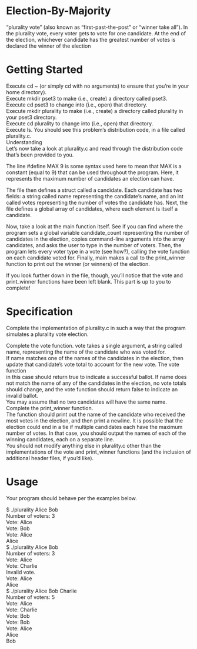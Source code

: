 # Election-By-Majority
“plurality vote” (also known as “first-past-the-post” or “winner take all”). In the plurality vote, every voter gets to vote for one candidate. At the end of the election, whichever candidate has the greatest number of votes is declared the winner of the election


# Getting Started


Execute cd ~ (or simply cd with no arguments) to ensure that you’re in your home directory). <br />
Execute mkdir pset3 to make (i.e., create) a directory called pset3. <br />
Execute cd pset3 to change into (i.e., open) that directory. <br />
Execute mkdir plurality to make (i.e., create) a directory called plurality in your pset3 directory. <br />
Execute cd plurality to change into (i.e., open) that directory. <br />
Execute ls. You should see this problem’s distribution code, in a file called plurality.c. <br />
Understanding <br />
Let’s now take a look at plurality.c and read through the distribution code that’s been provided to you.

The line #define MAX 9 is some syntax used here to mean that MAX is a constant (equal to 9) that can be used throughout the program. Here, it represents the maximum number of candidates an election can have.

The file then defines a struct called a candidate. Each candidate has two fields: a string called name representing the candidate’s name, and an int called votes representing the number of votes the candidate has. Next, the file defines a global array of candidates, where each element is itself a candidate.

Now, take a look at the main function itself. See if you can find where the program sets a global variable candidate_count representing the number of candidates in the election, copies command-line arguments into the array candidates, and asks the user to type in the number of voters. Then, the program lets every voter type in a vote (see how?), calling the vote function on each candidate voted for. Finally, main makes a call to the print_winner function to print out the winner (or winners) of the election.

If you look further down in the file, though, you’ll notice that the vote and print_winner functions have been left blank. This part is up to you to complete!

# Specification
Complete the implementation of plurality.c in such a way that the program simulates a plurality vote election.

Complete the vote function.
vote takes a single argument, a string called name, representing the name of the candidate who was voted for. <br />
If name matches one of the names of the candidates in the election, then update that candidate’s vote total to account for the new vote. The vote function <br /> in this case should return true to indicate a successful ballot.
If name does not match the name of any of the candidates in the election, no vote totals should change, and the vote function should return false to indicate an invalid ballot. <br />
You may assume that no two candidates will have the same name. <br />
Complete the print_winner function. <br />
The function should print out the name of the candidate who received the most votes in the election, and then print a newline.
It is possible that the election could end in a tie if multiple candidates each have the maximum number of votes. In that case, you should output the names of each of the winning candidates, each on a separate line. <br />
You should not modify anything else in plurality.c other than the implementations of the vote and print_winner functions (and the inclusion of additional header files, if you’d like). <br />

# Usage
Your program should behave per the examples below.

$ ./plurality Alice Bob <br />
Number of voters: 3 <br />
Vote: Alice <br />
Vote: Bob <br />
Vote: Alice <br />
Alice <br />
$ ./plurality Alice Bob <br />
Number of voters: 3 <br />
Vote: Alice <br />
Vote: Charlie <br />
Invalid vote. <br />
Vote: Alice <br />
Alice <br />
$ ./plurality Alice Bob Charlie <br />
Number of voters: 5 <br />
Vote: Alice <br />
Vote: Charlie <br />
Vote: Bob <br />
Vote: Bob <br />
Vote: Alice <br />
Alice <br />
Bob <br />
